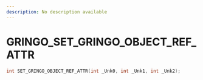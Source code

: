 ```yaml
---
description: No description available 
---
```


# GRINGO\_SET_GRINGO_OBJECT_REF_ATTR

```cpp
int SET_GRINGO_OBJECT_REF_ATTR(int _Unk0, int _Unk1, int _Unk2);
```